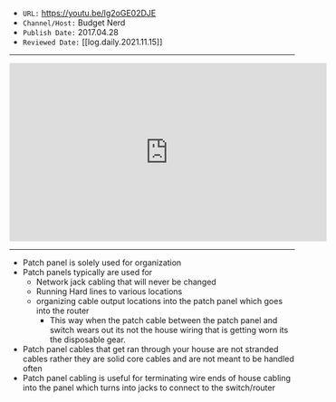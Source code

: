 

- `URL:` <https://youtu.be/lg2oGE02DJE>
- `Channel/Host:` Budget Nerd
- `Publish Date:` 2017.04.28
- `Reviewed Date:` [[log.daily.2021.11.15]]

---

<center><iframe width="560" height="315" src="https://www.youtube.com/embed/lg2oGE02DJE" frameborder="0" allow="accelerometer; autoplay; encrypted-media; gyroscope; picture-in-picture" allowfullscreen></iframe></center>

---

- Patch panel is solely used for organization
- Patch panels typically are used for
  - Network jack cabling that will never be changed
  - Running Hard lines to various locations
  - organizing cable output locations into the patch panel which goes into the router
    - This way when the patch cable between the patch panel and switch wears out its not the house wiring that is getting worn its the disposable gear.
- Patch panel cables that get ran through your house are not stranded cables rather they are solid core cables and are not meant to be handled often
- Patch panel cabling is useful for terminating wire ends of house cabling into the panel which turns into jacks to connect to the switch/router


